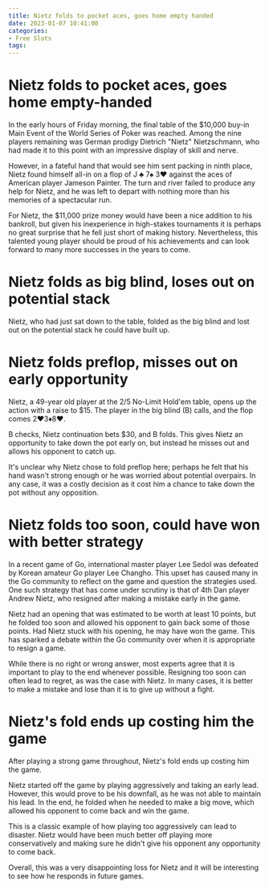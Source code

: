```yaml
---
title: Nietz folds to pocket aces, goes home empty handed
date: 2023-01-07 10:41:00
categories:
- Free Slots
tags:
---
```



#  Nietz folds to pocket aces, goes home empty-handed

In the early hours of Friday morning, the final table of the $10,000 buy-in Main Event of the World Series of Poker was reached. Among the nine players remaining was German prodigy Dietrich "Nietz" Nietzschmann, who had made it to this point with an impressive display of skill and nerve.

However, in a fateful hand that would see him sent packing in ninth place, Nietz found himself all-in on a flop of J ♣ 7♠ 3♥ against the aces of American player Jameson Painter. The turn and river failed to produce any help for Nietz, and he was left to depart with nothing more than his memories of a spectacular run.

For Nietz, the $11,000 prize money would have been a nice addition to his bankroll, but given his inexperience in high-stakes tournaments it is perhaps no great surprise that he fell just short of making history. Nevertheless, this talented young player should be proud of his achievements and can look forward to many more successes in the years to come.

#  Nietz folds as big blind, loses out on potential stack

Nietz, who had just sat down to the table, folded as the big blind and lost out on the potential stack he could have built up.

#  Nietz folds preflop, misses out on early opportunity

Nietz, a 49-year old player at the $2/$5 No-Limit Hold'em table, opens up the action with a raise to $15. The player in the big blind (B) calls, and the flop comes 2♥3♦8♥.

B checks, Nietz continuation bets $30, and B folds. This gives Nietz an opportunity to take down the pot early on, but instead he misses out and allows his opponent to catch up.

It's unclear why Nietz chose to fold preflop here; perhaps he felt that his hand wasn't strong enough or he was worried about potential overpairs. In any case, it was a costly decision as it cost him a chance to take down the pot without any opposition.

#  Nietz folds too soon, could have won with better strategy

In a recent game of Go, international master player Lee Sedol was defeated by Korean amateur Go player Lee Changho. This upset has caused many in the Go community to reflect on the game and question the strategies used. One such strategy that has come under scrutiny is that of 4th Dan player Andrew Nietz, who resigned after making a mistake early in the game.

Nietz had an opening that was estimated to be worth at least 10 points, but he folded too soon and allowed his opponent to gain back some of those points. Had Nietz stuck with his opening, he may have won the game. This has sparked a debate within the Go community over when it is appropriate to resign a game.

While there is no right or wrong answer, most experts agree that it is important to play to the end whenever possible. Resigning too soon can often lead to regret, as was the case with Nietz. In many cases, it is better to make a mistake and lose than it is to give up without a fight.

#  Nietz's fold ends up costing him the game

After playing a strong game throughout, Nietz's fold ends up costing him the game.

Nietz started off the game by playing aggressively and taking an early lead. However, this would prove to be his downfall, as he was not able to maintain his lead. In the end, he folded when he needed to make a big move, which allowed his opponent to come back and win the game.

This is a classic example of how playing too aggressively can lead to disaster. Nietz would have been much better off playing more conservatively and making sure he didn't give his opponent any opportunity to come back.

Overall, this was a very disappointing loss for Nietz and it will be interesting to see how he responds in future games.